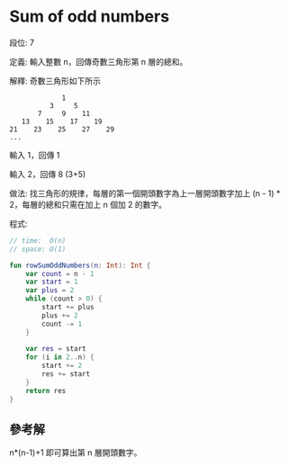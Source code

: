 # Sum of odd numbers

段位: 7

定義: 輸入整數 n，回傳奇數三角形第 n 層的總和。

解釋: 奇數三角形如下所示
```
             1
          3     5
       7     9    11
   13    15    17    19
21    23    25    27    29
...
```

輸入 1，回傳 1

輸入 2，回傳 8 (3+5)

做法: 找三角形的規律，每層的第一個開頭數字為上一層開頭數字加上 (n - 1) * 2，每層的總和只需在加上 n 個加 2 的數字。

程式:
```kotlin
// time:  O(n)
// space: O(1)

fun rowSumOddNumbers(n: Int): Int {
    var count = n - 1
    var start = 1
    var plus = 2
    while (count > 0) {
        start += plus
        plus += 2
        count -= 1
    }
    
    var res = start
    for (i in 2..n) {
        start += 2
        res += start
    }
    return res
}
```

## 參考解

n*(n-1)+1 即可算出第 n 層開頭數字。
